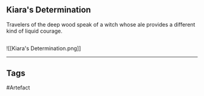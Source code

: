 ## Kiara's Determination
Travelers of the deep wood speak of a witch
whose ale provides a different kind
of liquid courage.
## 
![[Kiara's Determination.png]]

---
## Tags
#Artefact